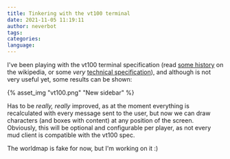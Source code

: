 ```yaml
---
title: Tinkering with the vt100 terminal
date: 2021-11-05 11:19:11
author: neverbot
tags:
categories:
language:
---
```


I've been playing with the vt100 terminal specification (read [some history](https://en.wikipedia.org/wiki/VT100) on the wikipedia, or some _very_ [technical specification](https://vt100.net/docs/vt100-ug/chapter3.html)), and although is not very useful yet, some results can be shown:

{% asset_img "vt100.png" "New sidebar" %}

Has to be _really, really_ improved, as at the moment everything is recalculated with every message sent to the user, but now we can draw characters (and boxes with content) at any position of the screen. Obviously, this will be optional and configurable per player, as not every mud client is compatible with the vt100 spec.

The worldmap is fake for now, but I'm working on it :)
